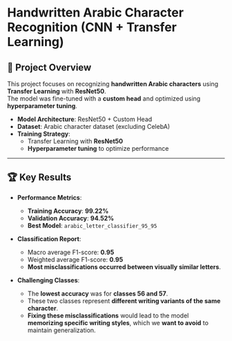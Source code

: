 # **Handwritten Arabic Character Recognition (CNN + Transfer Learning)**

## 📌 **Project Overview**
This project focuses on recognizing **handwritten Arabic characters** using **Transfer Learning** with **ResNet50**.  
The model was fine-tuned with a **custom head** and optimized using **hyperparameter tuning**.

- **Model Architecture**: ResNet50 + Custom Head
- **Dataset**: Arabic character dataset (excluding CelebA)
- **Training Strategy**:
  - Transfer Learning with **ResNet50**
  - **Hyperparameter tuning** to optimize performance

---

## 🏆 **Key Results**
- **Performance Metrics**:
  - **Training Accuracy**: **99.22%**
  - **Validation Accuracy**: **94.52%**
  - **Best Model**: `arabic_letter_classifier_95_95`

- **Classification Report**:
  - Macro average F1-score: **0.95**
  - Weighted average F1-score: **0.95**
  - **Most misclassifications occurred between visually similar letters**.

- **Challenging Classes**:
  - The **lowest accuracy** was for **classes 56 and 57**.
  - These two classes represent **different writing variants of the same character**.
  - **Fixing these misclassifications** would lead to the model **memorizing specific writing styles**, which we **want to avoid** to maintain generalization.